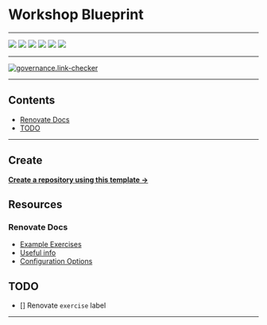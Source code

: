 # Workshop Blueprint

---

![](https://img.shields.io/github/commit-activity/m/ik-workshop/workshop-renovate)
![](https://img.shields.io/github/last-commit/ik-workshop/workshop-renovate)
[![](https://img.shields.io/github/license/ivankatliarchuk/.github)](https://github.com/ivankatliarchuk/.github/LICENCE)
[![](https://img.shields.io/github/languages/code-size/ik-workshop/workshop-renovate)](https://github.com/ik-workshop/workshop-renovate)
[![](https://img.shields.io/github/repo-size/ik-workshop/workshop-renovate)](https://github.com/ik-workshop/workshop-renovate)
![](https://img.shields.io/github/languages/top/ik-workshop/workshop-renovate?color=green&logo=markdown&logoColor=blue)

---

[![governance.link-checker][governance.link-checker.badge]][governance.link-checker.status]

---

<!-- START doctoc generated TOC please keep comment here to allow auto update -->
<!-- DON'T EDIT THIS SECTION, INSTEAD RE-RUN doctoc TO UPDATE -->
## Contents

- [Renovate Docs](#renovate-docs)
- [TODO](#todo)

<!-- END doctoc generated TOC please keep comment here to allow auto update -->

---

## Create

[**Create a repository using this template →**][template.generate]

## Resources

### Renovate Docs

- [Example Exercises](./examples)
- [Useful info](./docs/Notes.md)
- [Configuration Options](https://docs.renovatebot.com/configuration-options/#registryurls)

## TODO

- [] Renovate `exercise` label

---

<!-- resources -->
[template.generate]: https://github.com/ik-workshop/workshop-renovate/workshop-renovate
[code-style.badge]: https://img.shields.io/badge/code_style-prettier-ff69b4.svg?style=flat-square

[governance-badge]: https://github.com/ik-workshop/workshop-renovate/actions/workflows/governance.bot.yml/badge.svg
[governance-action]: https://github.com/ik-workshop/workshop-renovate/actions/workflows/governance.bot.yml

[governance.link-checker.badge]: https://github.com/ik-workshop/workshop-renovate/actions/workflows/governance.links-checker.yml/badge.svg
[governance.link-checker.status]: https://github.com/ik-workshop/workshop-renovate/actions/workflows/governance.links-checker.yml
